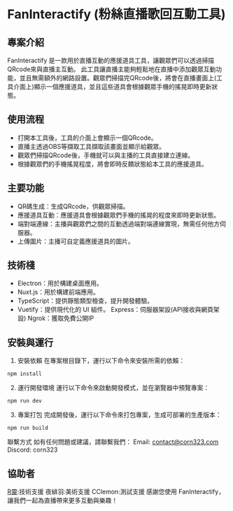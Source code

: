 # FanInteractify (粉絲直播歌回互動工具)
## 專案介紹
FanInteractify 是一款用於直播互動的應援道具工具，讓觀眾們可以透過掃描QRcode來與直播主互動。
此工具讓直播主能夠輕鬆地在直播中添加觀眾互動功能，並且無需額外的網路設置。觀眾們掃描完QRcode後，將會在直播畫面上(工具介面上)顯示一個應援道具，並且這些道具會根據觀眾手機的搖晃即時更新狀態。

## 使用流程
- 打開本工具後，工具的介面上會顯示一個QRcode。
- 直播主透過OBS等擷取工具擷取該畫面並顯示給觀眾。
- 觀眾們掃描QRcode後，手機就可以與主播的工具直接建立連線。
- 根據觀眾們的手機搖晃程度，將會即時反饋狀態給本工具的應援道具。
## 主要功能
- QR碼生成：生成QRcode，供觀眾掃描。
- 應援道具互動：應援道具會根據觀眾們手機的搖晃的程度來即時更新狀態。
- 端對端連線：主播與觀眾們之間的互動透過端對端連線實現，無需任何他方伺服器。
- 上傳圖片：主播可自定義應援道具的圖片。

## 技術棧
- Electron：用於構建桌面應用。
- Nuxt.js：用於構建前端應用。
- TypeScript：提供靜態類型檢查，提升開發體驗。
- Vuetify：提供現代化的 UI 組件。
Express：伺服器架設(API接收與網頁架設)
Ngrok：獲取免費公開IP

## 安裝與運行
1. 安裝依賴
在專案根目錄下，運行以下命令來安裝所需的依賴：
```
npm install
```
2. 運行開發環境
運行以下命令來啟動開發模式，並在瀏覽器中預覽專案：
```
npm run dev
```
3. 專案打包
完成開發後，運行以下命令來打包專案，生成可部署的生產版本：
```
npm run build
```
聯繫方式
如有任何問題或建議，請聯繫我們：
Email: contact@corn323.com
Discord: corn323
## 協助者
[R靈](https://github.com/necro-wbj):技術支援
夜緋羽:美術支援
CClemon:測試支援
感謝您使用 FanInteractify，讓我們一起為直播帶來更多互動與樂趣！
